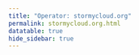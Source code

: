 ```yaml
---
title: "Operator: stormycloud.org"
permalink: stormycloud.org.html
datatable: true
hide_sidebar: true
---
```


<div>                        <script type="text/javascript">window.PlotlyConfig = {MathJaxConfig: 'local'};</script>
        <script src="https://cdn.plot.ly/plotly-2.4.2.min.js"></script>                <div id="614f425b-f018-44b2-af8a-fac66db0a31f" class="plotly-graph-div" style="height:100%; width:100%;"></div>            <script type="text/javascript">                                    window.PLOTLYENV=window.PLOTLYENV || {};                                    if (document.getElementById("614f425b-f018-44b2-af8a-fac66db0a31f")) {                    Plotly.newPlot(                        "614f425b-f018-44b2-af8a-fac66db0a31f",                        [{"name":"exit probability (%)","type":"scatter","x":["2021-10-18","2021-10-19","2021-10-20","2021-10-21","2021-10-22","2021-10-23","2021-10-25","2021-10-27","2021-10-28","2021-10-29","2021-10-31","2021-11-01","2021-11-02","2021-11-03","2021-11-04","2021-11-05","2021-11-06","2021-11-07","2021-11-08","2021-11-09","2021-11-10","2021-11-11","2021-11-12","2021-11-13","2021-11-14","2021-11-15","2021-11-16","2021-11-17","2021-11-19","2021-11-20","2021-11-21","2021-11-22","2021-11-23","2021-11-24","2021-11-25","2021-11-27","2021-11-28","2021-11-29","2021-11-30","2021-12-01","2021-12-02","2021-12-03","2021-12-04","2021-12-05","2021-12-06","2021-12-07","2021-12-08","2021-12-09","2021-12-10","2021-12-11","2021-12-12","2021-12-13","2021-12-14","2021-12-15","2021-12-16","2021-12-17","2021-12-18","2021-12-19","2021-12-20","2021-12-21","2021-12-22","2021-12-23","2021-12-25","2021-12-26","2021-12-27","2021-12-28","2021-12-29","2021-12-30","2021-12-31","2022-01-01","2022-01-02","2022-01-03","2022-01-04","2022-01-05","2022-01-06","2022-01-07","2022-01-08","2022-01-09","2022-01-10","2022-01-11","2022-01-12","2022-01-13","2022-01-14","2022-01-15","2022-01-16"],"xaxis":"x","y":[0.0,0.0,0.0,0.0,0.0,0.0,0.03,0.08,0.1,0.12,0.17,0.25,0.26,0.32,0.38,0.46,0.48,0.47,0.47,0.57,0.68,0.7,0.67,0.67,0.7,0.09,0.08,0.08,0.08,0.08,0.07,0.0,0.05,0.06,0.05,0.04,0.04,0.04,0.04,0.0,0.0,0.0,0.0,0.0,null,null,null,0.0,0.02,0.05,0.09,0.15,0.18,0.23,0.3,0.31,0.33,0.41,0.45,0.47,0.49,0.49,0.56,0.59,0.59,0.62,0.64,0.66,0.71,0.75,0.79,0.83,0.89,0.9,0.94,0.93,0.9,0.88,0.94,0.98,0.9,0.72,0.79,0.78,0.74],"yaxis":"y"},{"name":"guard probability (%)","type":"scatter","x":["2021-10-18","2021-10-19","2021-10-20","2021-10-21","2021-10-22","2021-10-23","2021-10-25","2021-10-27","2021-10-28","2021-10-29","2021-10-31","2021-11-01","2021-11-02","2021-11-03","2021-11-04","2021-11-05","2021-11-06","2021-11-07","2021-11-08","2021-11-09","2021-11-10","2021-11-11","2021-11-12","2021-11-13","2021-11-14","2021-11-15","2021-11-16","2021-11-17","2021-11-19","2021-11-20","2021-11-21","2021-11-22","2021-11-23","2021-11-24","2021-11-25","2021-11-27","2021-11-28","2021-11-29","2021-11-30","2021-12-01","2021-12-02","2021-12-03","2021-12-04","2021-12-05","2021-12-06","2021-12-07","2021-12-08","2021-12-09","2021-12-10","2021-12-11","2021-12-12","2021-12-13","2021-12-14","2021-12-15","2021-12-16","2021-12-17","2021-12-18","2021-12-19","2021-12-20","2021-12-21","2021-12-22","2021-12-23","2021-12-25","2021-12-26","2021-12-27","2021-12-28","2021-12-29","2021-12-30","2021-12-31","2022-01-01","2022-01-02","2022-01-03","2022-01-04","2022-01-05","2022-01-06","2022-01-07","2022-01-08","2022-01-09","2022-01-10","2022-01-11","2022-01-12","2022-01-13","2022-01-14","2022-01-15","2022-01-16"],"xaxis":"x","y":[0.0,0.0,0.0,0.0,0.0,0.0,0.0,0.11,0.29,0.33,0.5,0.54,0.53,0.52,0.56,0.57,0.54,0.2,0.21,0.19,0.2,0.2,0.19,0.19,0.19,0.17,0.34,0.33,0.35,0.35,0.34,0.12,0.16,0.16,0.15,0.14,0.13,0.12,0.08,0.08,0.09,0.08,0.08,0.08,null,null,null,0.0,0.0,0.0,0.0,0.0,0.0,0.0,0.0,0.19,0.19,0.21,0.23,0.21,0.23,0.2,0.18,0.2,0.17,0.17,0.17,0.18,0.17,0.16,0.18,0.21,0.21,0.21,0.2,0.0,0.0,0.0,0.0,0.0,0.0,0.0,0.0,0.0,0.0],"yaxis":"y"},{"name":"advertised bandwidth","type":"scatter","x":["2021-10-18","2021-10-19","2021-10-20","2021-10-21","2021-10-22","2021-10-23","2021-10-25","2021-10-27","2021-10-28","2021-10-29","2021-10-31","2021-11-01","2021-11-02","2021-11-03","2021-11-04","2021-11-05","2021-11-06","2021-11-07","2021-11-08","2021-11-09","2021-11-10","2021-11-11","2021-11-12","2021-11-13","2021-11-14","2021-11-15","2021-11-16","2021-11-17","2021-11-19","2021-11-20","2021-11-21","2021-11-22","2021-11-23","2021-11-24","2021-11-25","2021-11-27","2021-11-28","2021-11-29","2021-11-30","2021-12-01","2021-12-02","2021-12-03","2021-12-04","2021-12-05","2021-12-06","2021-12-07","2021-12-08","2021-12-09","2021-12-10","2021-12-11","2021-12-12","2021-12-13","2021-12-14","2021-12-15","2021-12-16","2021-12-17","2021-12-18","2021-12-19","2021-12-20","2021-12-21","2021-12-22","2021-12-23","2021-12-25","2021-12-26","2021-12-27","2021-12-28","2021-12-29","2021-12-30","2021-12-31","2022-01-01","2022-01-02","2022-01-03","2022-01-04","2022-01-05","2022-01-06","2022-01-07","2022-01-08","2022-01-09","2022-01-10","2022-01-11","2022-01-12","2022-01-13","2022-01-14","2022-01-15","2022-01-16"],"xaxis":"x","y":[0.0,0.05,0.16,0.25,0.36,0.36,0.71,0.95,1.2,1.44,1.6,1.72,1.94,2.03,2.25,2.32,2.48,2.54,2.7,3.37,3.65,3.78,3.78,3.79,4.04,4.09,3.6,3.73,3.77,3.77,3.75,3.04,3.03,2.26,2.24,2.24,2.23,1.77,1.77,0.81,0.8,0.79,0.8,0.8,0.8,0.44,0.44,0.44,0.67,0.75,1.02,0.68,0.88,1.1,1.22,1.45,1.54,1.64,1.67,1.78,1.82,1.88,1.96,2.04,2.11,2.14,2.15,2.28,2.32,2.42,2.47,2.51,2.6,2.62,2.6,2.7,2.74,2.74,2.81,2.92,3.01,3.02,3.09,3.14,3.18],"yaxis":"y2"}],                        {"hovermode":"x","template":{"data":{"bar":[{"error_x":{"color":"#2a3f5f"},"error_y":{"color":"#2a3f5f"},"marker":{"line":{"color":"#E5ECF6","width":0.5},"pattern":{"fillmode":"overlay","size":10,"solidity":0.2}},"type":"bar"}],"barpolar":[{"marker":{"line":{"color":"#E5ECF6","width":0.5},"pattern":{"fillmode":"overlay","size":10,"solidity":0.2}},"type":"barpolar"}],"carpet":[{"aaxis":{"endlinecolor":"#2a3f5f","gridcolor":"white","linecolor":"white","minorgridcolor":"white","startlinecolor":"#2a3f5f"},"baxis":{"endlinecolor":"#2a3f5f","gridcolor":"white","linecolor":"white","minorgridcolor":"white","startlinecolor":"#2a3f5f"},"type":"carpet"}],"choropleth":[{"colorbar":{"outlinewidth":0,"ticks":""},"type":"choropleth"}],"contour":[{"colorbar":{"outlinewidth":0,"ticks":""},"colorscale":[[0.0,"#0d0887"],[0.1111111111111111,"#46039f"],[0.2222222222222222,"#7201a8"],[0.3333333333333333,"#9c179e"],[0.4444444444444444,"#bd3786"],[0.5555555555555556,"#d8576b"],[0.6666666666666666,"#ed7953"],[0.7777777777777778,"#fb9f3a"],[0.8888888888888888,"#fdca26"],[1.0,"#f0f921"]],"type":"contour"}],"contourcarpet":[{"colorbar":{"outlinewidth":0,"ticks":""},"type":"contourcarpet"}],"heatmap":[{"colorbar":{"outlinewidth":0,"ticks":""},"colorscale":[[0.0,"#0d0887"],[0.1111111111111111,"#46039f"],[0.2222222222222222,"#7201a8"],[0.3333333333333333,"#9c179e"],[0.4444444444444444,"#bd3786"],[0.5555555555555556,"#d8576b"],[0.6666666666666666,"#ed7953"],[0.7777777777777778,"#fb9f3a"],[0.8888888888888888,"#fdca26"],[1.0,"#f0f921"]],"type":"heatmap"}],"heatmapgl":[{"colorbar":{"outlinewidth":0,"ticks":""},"colorscale":[[0.0,"#0d0887"],[0.1111111111111111,"#46039f"],[0.2222222222222222,"#7201a8"],[0.3333333333333333,"#9c179e"],[0.4444444444444444,"#bd3786"],[0.5555555555555556,"#d8576b"],[0.6666666666666666,"#ed7953"],[0.7777777777777778,"#fb9f3a"],[0.8888888888888888,"#fdca26"],[1.0,"#f0f921"]],"type":"heatmapgl"}],"histogram":[{"marker":{"pattern":{"fillmode":"overlay","size":10,"solidity":0.2}},"type":"histogram"}],"histogram2d":[{"colorbar":{"outlinewidth":0,"ticks":""},"colorscale":[[0.0,"#0d0887"],[0.1111111111111111,"#46039f"],[0.2222222222222222,"#7201a8"],[0.3333333333333333,"#9c179e"],[0.4444444444444444,"#bd3786"],[0.5555555555555556,"#d8576b"],[0.6666666666666666,"#ed7953"],[0.7777777777777778,"#fb9f3a"],[0.8888888888888888,"#fdca26"],[1.0,"#f0f921"]],"type":"histogram2d"}],"histogram2dcontour":[{"colorbar":{"outlinewidth":0,"ticks":""},"colorscale":[[0.0,"#0d0887"],[0.1111111111111111,"#46039f"],[0.2222222222222222,"#7201a8"],[0.3333333333333333,"#9c179e"],[0.4444444444444444,"#bd3786"],[0.5555555555555556,"#d8576b"],[0.6666666666666666,"#ed7953"],[0.7777777777777778,"#fb9f3a"],[0.8888888888888888,"#fdca26"],[1.0,"#f0f921"]],"type":"histogram2dcontour"}],"mesh3d":[{"colorbar":{"outlinewidth":0,"ticks":""},"type":"mesh3d"}],"parcoords":[{"line":{"colorbar":{"outlinewidth":0,"ticks":""}},"type":"parcoords"}],"pie":[{"automargin":true,"type":"pie"}],"scatter":[{"marker":{"colorbar":{"outlinewidth":0,"ticks":""}},"type":"scatter"}],"scatter3d":[{"line":{"colorbar":{"outlinewidth":0,"ticks":""}},"marker":{"colorbar":{"outlinewidth":0,"ticks":""}},"type":"scatter3d"}],"scattercarpet":[{"marker":{"colorbar":{"outlinewidth":0,"ticks":""}},"type":"scattercarpet"}],"scattergeo":[{"marker":{"colorbar":{"outlinewidth":0,"ticks":""}},"type":"scattergeo"}],"scattergl":[{"marker":{"colorbar":{"outlinewidth":0,"ticks":""}},"type":"scattergl"}],"scattermapbox":[{"marker":{"colorbar":{"outlinewidth":0,"ticks":""}},"type":"scattermapbox"}],"scatterpolar":[{"marker":{"colorbar":{"outlinewidth":0,"ticks":""}},"type":"scatterpolar"}],"scatterpolargl":[{"marker":{"colorbar":{"outlinewidth":0,"ticks":""}},"type":"scatterpolargl"}],"scatterternary":[{"marker":{"colorbar":{"outlinewidth":0,"ticks":""}},"type":"scatterternary"}],"surface":[{"colorbar":{"outlinewidth":0,"ticks":""},"colorscale":[[0.0,"#0d0887"],[0.1111111111111111,"#46039f"],[0.2222222222222222,"#7201a8"],[0.3333333333333333,"#9c179e"],[0.4444444444444444,"#bd3786"],[0.5555555555555556,"#d8576b"],[0.6666666666666666,"#ed7953"],[0.7777777777777778,"#fb9f3a"],[0.8888888888888888,"#fdca26"],[1.0,"#f0f921"]],"type":"surface"}],"table":[{"cells":{"fill":{"color":"#EBF0F8"},"line":{"color":"white"}},"header":{"fill":{"color":"#C8D4E3"},"line":{"color":"white"}},"type":"table"}]},"layout":{"annotationdefaults":{"arrowcolor":"#2a3f5f","arrowhead":0,"arrowwidth":1},"autotypenumbers":"strict","coloraxis":{"colorbar":{"outlinewidth":0,"ticks":""}},"colorscale":{"diverging":[[0,"#8e0152"],[0.1,"#c51b7d"],[0.2,"#de77ae"],[0.3,"#f1b6da"],[0.4,"#fde0ef"],[0.5,"#f7f7f7"],[0.6,"#e6f5d0"],[0.7,"#b8e186"],[0.8,"#7fbc41"],[0.9,"#4d9221"],[1,"#276419"]],"sequential":[[0.0,"#0d0887"],[0.1111111111111111,"#46039f"],[0.2222222222222222,"#7201a8"],[0.3333333333333333,"#9c179e"],[0.4444444444444444,"#bd3786"],[0.5555555555555556,"#d8576b"],[0.6666666666666666,"#ed7953"],[0.7777777777777778,"#fb9f3a"],[0.8888888888888888,"#fdca26"],[1.0,"#f0f921"]],"sequentialminus":[[0.0,"#0d0887"],[0.1111111111111111,"#46039f"],[0.2222222222222222,"#7201a8"],[0.3333333333333333,"#9c179e"],[0.4444444444444444,"#bd3786"],[0.5555555555555556,"#d8576b"],[0.6666666666666666,"#ed7953"],[0.7777777777777778,"#fb9f3a"],[0.8888888888888888,"#fdca26"],[1.0,"#f0f921"]]},"colorway":["#636efa","#EF553B","#00cc96","#ab63fa","#FFA15A","#19d3f3","#FF6692","#B6E880","#FF97FF","#FECB52"],"font":{"color":"#2a3f5f"},"geo":{"bgcolor":"white","lakecolor":"white","landcolor":"#E5ECF6","showlakes":true,"showland":true,"subunitcolor":"white"},"hoverlabel":{"align":"left"},"hovermode":"closest","mapbox":{"style":"light"},"paper_bgcolor":"white","plot_bgcolor":"#E5ECF6","polar":{"angularaxis":{"gridcolor":"white","linecolor":"white","ticks":""},"bgcolor":"#E5ECF6","radialaxis":{"gridcolor":"white","linecolor":"white","ticks":""}},"scene":{"xaxis":{"backgroundcolor":"#E5ECF6","gridcolor":"white","gridwidth":2,"linecolor":"white","showbackground":true,"ticks":"","zerolinecolor":"white"},"yaxis":{"backgroundcolor":"#E5ECF6","gridcolor":"white","gridwidth":2,"linecolor":"white","showbackground":true,"ticks":"","zerolinecolor":"white"},"zaxis":{"backgroundcolor":"#E5ECF6","gridcolor":"white","gridwidth":2,"linecolor":"white","showbackground":true,"ticks":"","zerolinecolor":"white"}},"shapedefaults":{"line":{"color":"#2a3f5f"}},"ternary":{"aaxis":{"gridcolor":"white","linecolor":"white","ticks":""},"baxis":{"gridcolor":"white","linecolor":"white","ticks":""},"bgcolor":"#E5ECF6","caxis":{"gridcolor":"white","linecolor":"white","ticks":""}},"title":{"x":0.05},"xaxis":{"automargin":true,"gridcolor":"white","linecolor":"white","ticks":"","title":{"standoff":15},"zerolinecolor":"white","zerolinewidth":2},"yaxis":{"automargin":true,"gridcolor":"white","linecolor":"white","ticks":"","title":{"standoff":15},"zerolinecolor":"white","zerolinewidth":2}}},"xaxis":{"anchor":"y","domain":[0.0,0.94],"rangeselector":{"buttons":[{"count":7,"label":"week","step":"day","stepmode":"backward"},{"count":1,"label":"month","step":"month","stepmode":"backward"},{"count":6,"label":"6 months","step":"month","stepmode":"backward"},{"count":1,"label":"year","step":"year","stepmode":"backward"},{"step":"all"}]}},"yaxis":{"anchor":"x","domain":[0.0,1.0],"rangemode":"nonnegative","ticksuffix":"%","title":{"text":"exit / guard probability"}},"yaxis2":{"anchor":"x","overlaying":"y","rangemode":"nonnegative","side":"right","ticksuffix":" Gbit/s","title":{"text":"advertised bandwidth"}}},                        {"responsive": true}                    )                };                            </script>        </div>

Only proven relays are included in the graph and table. A proven relay claims to be part of a domain
and can be verified to be part of it via the
["well-known" URL or DNS records](https://nusenu.github.io/ContactInfo-Information-Sharing-Specification/#proof).

<div class="datatable-begin"></div>

| Nickname                                                                |   Mbit/s | Exit   | IPv4                                                     | IPv6                                                                                                 | First Seen   | Tor Version   | AS Name                                    |
|:------------------------------------------------------------------------|---------:|:-------|:---------------------------------------------------------|:-----------------------------------------------------------------------------------------------------|:-------------|:--------------|:-------------------------------------------|
| [StormyCloudInc](w/relay/0893FEB6D3C7D41B4A79B473E49E93140CBC75B2.html) |      106 | Y      | [23.128.248.11](https://stat.ripe.net/23.128.248.11)     | [2602:fc05::11](https://stat.ripe.net/2602:fc05::11)                                                 | 2021-12-08   | 0.4.7.3-alpha | [DATAIDEAS-LLC](w/as_number/AS398355)      |
| [StormyCloudInc](w/relay/0A795D61EE16C167F810FFEC7EF265874AE27656.html) |      183 | Y      | [199.195.253.162](https://stat.ripe.net/199.195.253.162) | [2605:6400:10:3a6:79d3:df52:fc3a:51d6](https://stat.ripe.net/2605:6400:10:3a6:79d3:df52:fc3a:51d6)   | 2021-12-08   | 0.4.7.3-alpha | [PONYNET](w/as_number/AS53667)             |
| [StormyCloudInc](w/relay/185A1B2953A40871A6A116925CF906927F19C6F3.html) |       78 | Y      | [23.128.248.15](https://stat.ripe.net/23.128.248.15)     | [2602:fc05::15](https://stat.ripe.net/2602:fc05::15)                                                 | 2021-12-28   | 0.4.7.3-alpha | [DATAIDEAS-LLC](w/as_number/AS398355)      |
| [StormyCloudInc](w/relay/2E86A958BCC8EBFD7E38913C4740FEABC837F3CA.html) |       11 | Y      | [107.189.1.34](https://stat.ripe.net/107.189.1.34)       | [2605:6400:30:f2f7::](https://stat.ripe.net/2605:6400:30:f2f7::)                                     | 2021-12-21   | 0.4.7.3-alpha | [PONYNET](w/as_number/AS53667)             |
| [StormyCloudInc](w/relay/2F91F12CC81AA846315177E225EA5EDE37D7197F.html) |      199 | Y      | [198.98.59.65](https://stat.ripe.net/198.98.59.65)       | [2605:6400:10:3a9:e347:3548:8114:c6bb](https://stat.ripe.net/2605:6400:10:3a9:e347:3548:8114:c6bb)   | 2021-12-08   | 0.4.7.3-alpha | [PONYNET](w/as_number/AS53667)             |
| [StormyCloudInc](w/relay/3F5BACFCF4F7508F6B04C5522522DC22C2804085.html) |      107 | Y      | [198.98.56.81](https://stat.ripe.net/198.98.56.81)       | [2605:6400:10:977:c5c7:bfc2:d0f9:13df](https://stat.ripe.net/2605:6400:10:977:c5c7:bfc2:d0f9:13df)   | 2021-12-08   | 0.4.7.3-alpha | [PONYNET](w/as_number/AS53667)             |
| [StormyCloudInc](w/relay/4E6515A5E941C1C5517FB2952972BEB458640BCF.html) |      498 | N      | [144.76.69.140](https://stat.ripe.net/144.76.69.140)     | [2a01:4f8:191:828b::2](https://stat.ripe.net/2a01:4f8:191:828b::2)                                   | 2021-12-09   | 0.4.6.9       | [Hetzner Online GmbH](w/as_number/AS24940) |
| [StormyCloudInc](w/relay/5238AB0E5517295CC85EED548273224DFF50E28A.html) |      123 | Y      | [205.185.113.72](https://stat.ripe.net/205.185.113.72)   | [2605:6400:20:25c1:ae8e:d4e8:7078:390e](https://stat.ripe.net/2605:6400:20:25c1:ae8e:d4e8:7078:390e) | 2021-12-08   | 0.4.7.3-alpha | [PONYNET](w/as_number/AS53667)             |
| [StormyCloudInc](w/relay/645A0CF860DF9B9B143053E67BBFF1DDD0021C1F.html) |      129 | Y      | [45.61.186.225](https://stat.ripe.net/45.61.186.225)     | [2605:6400:40:fe48:d54a:dfc4:284a:e66](https://stat.ripe.net/2605:6400:40:fe48:d54a:dfc4:284a:e66)   | 2021-12-09   | 0.4.7.3-alpha | [PONYNET](w/as_number/AS53667)             |
| [StormyCloudInc](w/relay/6B1F1C3307147C704E4882A6399BC4C74AD56F95.html) |       58 | Y      | [209.141.45.227](https://stat.ripe.net/209.141.45.227)   | [2605:6400:20:275e:fa5f:515f:d12b:c095](https://stat.ripe.net/2605:6400:20:275e:fa5f:515f:d12b:c095) | 2021-12-08   | 0.4.7.3-alpha | [PONYNET](w/as_number/AS53667)             |
| [StormyCloudInc](w/relay/6F4DF2460C82BE340CA910FD7248A1CBEC26D0E2.html) |       67 | Y      | [209.141.46.47](https://stat.ripe.net/209.141.46.47)     | [2605:6400:20:21c3:9fb4:fc64:b48c:f091](https://stat.ripe.net/2605:6400:20:21c3:9fb4:fc64:b48c:f091) | 2021-12-08   | 0.4.7.3-alpha | [PONYNET](w/as_number/AS53667)             |
| [StormyCloudInc](w/relay/8208042634B76BAFA15E2B852BE3643E0EDE2EEB.html) |      102 | Y      | [45.61.185.74](https://stat.ripe.net/45.61.185.74)       | [2605:6400:40:fe49:9485:be82:e1f9:435e](https://stat.ripe.net/2605:6400:40:fe49:9485:be82:e1f9:435e) | 2021-12-09   | 0.4.7.3-alpha | [PONYNET](w/as_number/AS53667)             |
| [StormyCloudInc](w/relay/8BDC2FCEB06FBB682F6F46F43B84313A21161290.html) |       81 | Y      | [23.128.248.14](https://stat.ripe.net/23.128.248.14)     | [2602:fc05::14](https://stat.ripe.net/2602:fc05::14)                                                 | 2021-12-28   | 0.4.7.3-alpha | [DATAIDEAS-LLC](w/as_number/AS398355)      |
| [StormyCloudInc](w/relay/8E7428DBA15ED938A63DAB4961312718E93CCF16.html) |       92 | Y      | [23.128.248.12](https://stat.ripe.net/23.128.248.12)     | [2602:fc05::12](https://stat.ripe.net/2602:fc05::12)                                                 | 2021-12-08   | 0.4.7.3-alpha | [DATAIDEAS-LLC](w/as_number/AS398355)      |
| [StormyCloudInc](w/relay/9E4A38FC5AD3EB72CFECB92D5160E63BE46D6E4F.html) |      156 | Y      | [45.61.185.168](https://stat.ripe.net/45.61.185.168)     | [2605:6400:40:fffb:d4e3:6202:6592:dc51](https://stat.ripe.net/2605:6400:40:fffb:d4e3:6202:6592:dc51) | 2021-12-08   | 0.4.7.3-alpha | [PONYNET](w/as_number/AS53667)             |
| [StormyCloudInc](w/relay/A33DE4E8B38E71820639E9F5A9A4262DDA8B16E1.html) |      171 | Y      | [198.98.60.54](https://stat.ripe.net/198.98.60.54)       | [2605:6400:10:733:8d1f:fd16:76f:b176](https://stat.ripe.net/2605:6400:10:733:8d1f:fd16:76f:b176)     | 2021-12-21   | 0.4.7.3-alpha | [PONYNET](w/as_number/AS53667)             |
| [StormyCloudInc](w/relay/A3A575B5F68D60CCC9A03905A30AC4047F0BCCF1.html) |      211 | Y      | [107.189.13.42](https://stat.ripe.net/107.189.13.42)     | [2605:6400:30:f701:7ef2:fb6:13f8:641](https://stat.ripe.net/2605:6400:30:f701:7ef2:fb6:13f8:641)     | 2021-12-28   | 0.4.7.3-alpha | [PONYNET](w/as_number/AS53667)             |
| [StormyCloudInc](w/relay/A7348BE96DF5BD080A9BA6F87454706BFD75371A.html) |      348 | N      | [144.76.69.140](https://stat.ripe.net/144.76.69.140)     | [2a01:4f8:191:828b::2](https://stat.ripe.net/2a01:4f8:191:828b::2)                                   | 2021-12-09   | 0.4.6.9       | [Hetzner Online GmbH](w/as_number/AS24940) |
| [StormyCloudInc](w/relay/A78E3FB7EDD06D3188D6EF124C8116A892C44BB9.html) |      163 | Y      | [45.61.188.164](https://stat.ripe.net/45.61.188.164)     | [2605:6400:40:fb76:e861:11b5:291d:41f6](https://stat.ripe.net/2605:6400:40:fb76:e861:11b5:291d:41f6) | 2021-12-08   | 0.4.7.3-alpha | [PONYNET](w/as_number/AS53667)             |
| [StormyCloudInc](w/relay/AF8E9DC6A9C6BAECD2DFBC11AEA7C93F1BC1826B.html) |      112 | Y      | [23.128.248.13](https://stat.ripe.net/23.128.248.13)     | [2602:fc05::13](https://stat.ripe.net/2602:fc05::13)                                                 | 2021-12-08   | 0.4.7.3-alpha | [DATAIDEAS-LLC](w/as_number/AS398355)      |
| [StormyCloudInc](w/relay/B4DE48901813EE8FABF07D2CAC4C2D056327B579.html) |       99 | Y      | [23.128.248.18](https://stat.ripe.net/23.128.248.18)     | [2602:fc05::18](https://stat.ripe.net/2602:fc05::18)                                                 | 2021-12-29   | 0.4.7.3-alpha | [DATAIDEAS-LLC](w/as_number/AS398355)      |
| [StormyCloudInc](w/relay/C062A7545A01CAAEF57F6C19C00B0AC59A9070D8.html) |       75 | Y      | [23.128.248.17](https://stat.ripe.net/23.128.248.17)     | [2602:fc05::17](https://stat.ripe.net/2602:fc05::17)                                                 | 2021-12-28   | 0.4.7.3-alpha | [DATAIDEAS-LLC](w/as_number/AS398355)      |
| [StormyCloudInc](w/relay/FC84E71FD87BDB05D61EA1688C55A0430DCCE0F5.html) |      105 | Y      | [23.128.248.16](https://stat.ripe.net/23.128.248.16)     | [2602:fc05::16](https://stat.ripe.net/2602:fc05::16)                                                 | 2021-12-28   | 0.4.7.3-alpha | [DATAIDEAS-LLC](w/as_number/AS398355)      |

<div class="datatable-end"></div> 